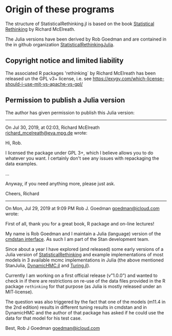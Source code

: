 # Origin of these programs


The structure of StatisticalRethinking.jl is based on the book [Statistical Rethinking](https://xcelab.net/rm/statistical-rethinking/) by Richard McElreath.

The Julia versions have been derived by Rob Goedman and are contained in the in github organization [StatisticalRethinkingJulia](). 

## Copyright notice and limited liability

The associated R packages 'rethinking` by Richard McElreath has been released un the GPL v3+ license, i.e. see https://exygy.com/which-license-should-i-use-mit-vs-apache-vs-gpl/

## Permission to publish a Julia version

The author has given permission to publish this Julia version:

-------------------


On Jul 30, 2019, at 02:03, Richard McElreath <richard_mcelreath@eva.mpg.de> wrote:

Hi, Rob.

I licensed the package under GPL 3+, which I believe allows you to do
whatever you want. I certainly don't see any issues with repackaging
the data examples.

...<snipped>

Anyway, if you need anything more, please just ask.

Cheers,
Richard

-------------------

On Mon, Jul 29, 2019 at 9:09 PM Rob J. Goedman <goedman@icloud.com> wrote:

First of all, thank you for a great book, R package and on-line lectures!

My name is Rob Goedman and I maintain a Julia (language) version of 
the [cmdstan interface](https://github.com/StanJulia). As such I 
am part of the Stan development team.

Since about a year I have explored (and released) some early versions 
of a Julia version of [StatisticalRethinking](https://github.com/StatisticalRethinkingJulia) and example 
implementations of most models in 3 available mcmc implementations 
in Julia  (the above mentioned StanJulia, [DynamicHMC.jl](https://github.com/tpapp/DynamicHMC.jl) and [Turing.jl](https://github.com/TuringLang/AdvancedHMC.jl)).

Currently I am working on a first official release (v”1.0.0”) and wanted
to check in if there are restrictions on re-use of the data files provided 
in the R package `rethinking` for that purpose (as Julia is mostly released 
under an MIT-license).

The question was also triggered by the fact that one of the models 
(m11.4 in the 2nd edition) results in different tuning results in 
cmdstan and in DynamicHMC and the author of that package has asked 
if he could use the data for that model for his test case.

Best,
Rob J Goedman
goedman@icloud.com
